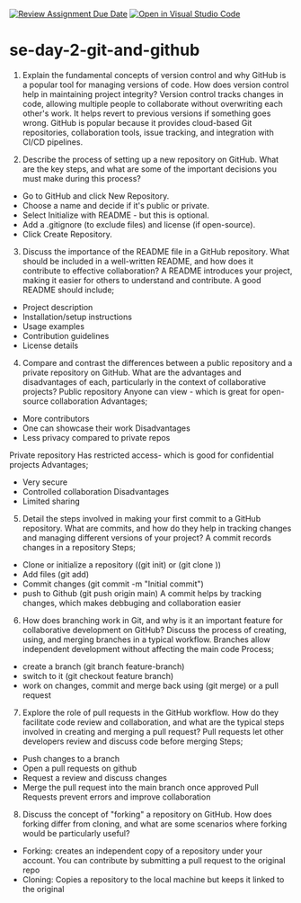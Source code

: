 [![Review Assignment Due Date](https://classroom.github.com/assets/deadline-readme-button-22041afd0340ce965d47ae6ef1cefeee28c7c493a6346c4f15d667ab976d596c.svg)](https://classroom.github.com/a/8wgCKhpZ)
[![Open in Visual Studio Code](https://classroom.github.com/assets/open-in-vscode-2e0aaae1b6195c2367325f4f02e2d04e9abb55f0b24a779b69b11b9e10269abc.svg)](https://classroom.github.com/online_ide?assignment_repo_id=18457221&assignment_repo_type=AssignmentRepo)
# se-day-2-git-and-github

1. Explain the fundamental concepts of version control and why GitHub is a popular tool for managing versions of code. How does version control help in maintaining project integrity?
Version control tracks changes in code, allowing multiple people to collaborate without overwriting each other's work. It helps revert to previous versions if something goes wrong. GitHub is popular because it provides cloud-based Git repositories, collaboration tools, issue tracking, and integration with CI/CD pipelines.

2. Describe the process of setting up a new repository on GitHub. What are the key steps, and what are some of the important decisions you must make during this process?
- Go to GitHub and click New Repository.
- Choose a name and decide if it's public or private.
- Select Initialize with README - but this is optional.
- Add a .gitignore (to exclude files) and license (if open-source).
- Click Create Repository.

3. Discuss the importance of the README file in a GitHub repository. What should be included in a well-written README, and how does it contribute to effective collaboration?
A README introduces your project, making it easier for others to understand and contribute. A good README should include;
- Project description
- Installation/setup instructions
- Usage examples
- Contribution guidelines
- License details

4. Compare and contrast the differences between a public repository and a private repository on GitHub. What are the advantages and disadvantages of each, particularly in the context of collaborative projects?
Public repository
  Anyone can view - which is great for open-source collaboration
  Advantages; 
- More contributors
- One can showcase their work
   Disadvantages
- Less privacy compared to private repos

Private repository
  Has restricted access- which is good for confidential projects
  Advantages;
- Very secure
- Controlled collaboration
  Disadvantages
- Limited sharing

5. Detail the steps involved in making your first commit to a GitHub repository. What are commits, and how do they help in tracking changes and managing different versions of your project?
A commit records changes in a repository
  Steps;
- Clone or initialize a repository ((git init) or (git clone <repository-url>))
- Add files (git add)
- Commit changes (git commit -m "Initial commit")
- push to Github (git push origin main)
A commit helps by tracking changes, which makes debbuging and collaboration easier

6. How does branching work in Git, and why is it an important feature for collaborative development on GitHub? Discuss the process of creating, using, and merging branches in a typical workflow.
Branches allow independent development without affecting the main code
Process;
- create a branch (git branch feature-branch)
- switch to it (git checkout feature branch)
- work on changes, commit and merge back using (git merge) or a pull request

7. Explore the role of pull requests in the GitHub workflow. How do they facilitate code review and collaboration, and what are the typical steps involved in creating and merging a pull request?
Pull requests let other developers review and discuss code before merging
Steps;
- Push changes to a branch
- Open a pull requests on github
- Request a review and discuss changes
- Merge the pull request into the main branch once approved
Pull Requests prevent errors and improve collaboration

8. Discuss the concept of "forking" a repository on GitHub. How does forking differ from cloning, and what are some scenarios where forking would be particularly useful?
- Forking: creates an independent copy of a repository under your account. You can contribute by submitting a pull request to the original repo
- Cloning: Copies a repository to the local machine but keeps it linked to the original
